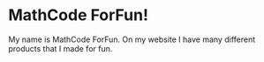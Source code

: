 # MathCode ForFun!
My name is MathCode ForFun. On my website I have many different products that I made for fun.
